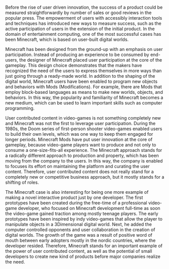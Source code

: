 
Before the rise of user driven innovation, the success of a product could be measured straightforwardly by number of sales or good reviews in the popular press. The empowerment of users with accessibly interaction tools and techniques has introduced new ways to measure success, such as the active participation of users in the extension of the initial product. In the domain of entertainment computing, one of the most successful cases has been Minecraft, which is based on user-built digital worlds.

Minecraft has been designed from the ground-up with an emphasis on user participation. Instead of producing an experience to be consumed by end-users, the designer of Minecraft placed user participation at the core of the gameplay. This design choice demonstrates that the makers have recognized the need of the users to express themselves in more ways than just going through a ready-made world. In addition to the shaping of the digital world, Minecraft users have been enabled to program new objects and behaviors with Mods (Modifications). For example, there are Mods that employ block-based languages as means to make new worlds, objects, and behaviors. In this way, the popularity and familiarity of Minecraft becomes a new medium, which can be used to learn important skills such as computer programming.

User contributed content in video-games is not something completely new and Minecraft was not the first to leverage user participation. During the 1980s, the Doom series of first-person shooter video-games enabled users to build their own levels, which was one way to keep them engaged for longer periods. Minecraft Mods have put user innovation at the core of gameplay, because video-game players want to produce and not only to consume a one-size-fits-all experience. The Minecraft approach stands for a radically different approach to production and property, which has been moving from the company to the users. In this way, the company is enabled to focuses its effort on maintaining the platform and curating the user content. Therefore, user contributed content does not really stand for a completely new or competitive business approach, but it mostly stands for a shifting of roles.

The Minecraft case is also interesting for being one more example of making a novel interactive product just by one developer. The first prototypes have been created during the free-time of a professional video-game developer, who focused on Minecraft development full-time as soon the video-game gained traction among mostly teenage players. The early prototypes have been inspired by indy video-games that allow the player to manipulate objects in a 3Dimensional digital world. Next, he added the computer controlled opponents and user collaboration in the creation of digital worlds. The growth of the game was a result of positive word of mouth between early adopters mostly in the nordic countries, where the developer resided. Therefore, Minecraft stands for an important example of the power of user contributed content, as well as the potential of small developers to create new kind of products before major companies realize the need.
